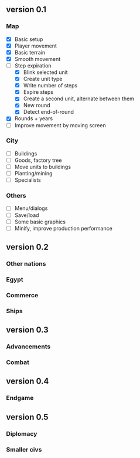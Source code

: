 ## version 0.1

### Map

- [X] Basic setup
- [X] Player movement
- [X] Basic terrain
- [X] Smooth movement
- [ ] Step expiration
  - [X] Blink selected unit
  - [X] Create unit type
  - [X] Write number of steps
  - [X] Expire steps
  - [X] Create a second unit, alternate between them
  - [X] New round
  - [X] Detect end-of-round
- [X] Rounds + years
- [ ] Improve movement by moving screen

### City

- [ ] Buildings
- [ ] Goods, factory tree
- [ ] Move units to buildings
- [ ] Planting/mining
- [ ] Specialists

### Others

- [ ] Menu/dialogs
- [ ] Save/load
- [ ] Some basic graphics
- [ ] Minify, improve production performance

## version 0.2

### Other nations
### Egypt
### Commerce
### Ships

## version 0.3

### Advancements
### Combat

## version 0.4

### Endgame

## version 0.5

### Diplomacy
### Smaller civs
